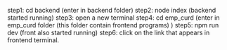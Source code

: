 step1: cd backend  (enter in backend folder)
step2: node index  (backend started running)
step3: open a new terminal
step4: cd emp_curd (enter in emp_curd folder (this folder contain frontend programs) )
step5: npm run dev (front also started running)
step6: click on the link that appears in frontend terminal.
